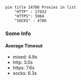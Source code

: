 
```mermaid
pie title 24786 Proxies in list
    "HTTP" : 17932
    "HTTPS": 5984
    "SOCKS" : 4786
```

### Some Info
#### Average Timeout

- mixed: 4.9s
- http: 3.0s
- https: 7.6s
- socks: 6.3s
